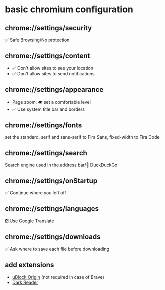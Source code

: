 # basic chromium configuration

## chrome://settings/security

✅ Safe Browsing/No protection

## chrome://settings/content

- ✅ Don't allow sites to see your location
- ✅ Don't allow sites to send notifications

## chrome://settings/appearance

- Page zoom: 👁️ set a comfortable level
- ✅ Use system title bar and borders

## chrome://settings/fonts

set the standard, serif and sans-serif to Fira Sans, fixed-width to Fira Code

## chrome://settings/search

Search engine used in the address bar/🦆 DuckDuckGo

## chrome://settings/onStartup

✅ Continue where you left off

## chrome://settings/languages

❎ Use Google Translate

## chrome://settings/downloads

✅ Ask where to save each file before downloading

## add extensions

- [uBlock Origin](https://chrome.google.com/webstore/detail/ublock-origin/cjpalhdlnbpafiamejdnhcphjbkeiagm)
(not required in case of Brave)
- [Dark Reader](https://chrome.google.com/webstore/detail/dark-reader/eimadpbcbfnmbkopoojfekhnkhdbieeh)
